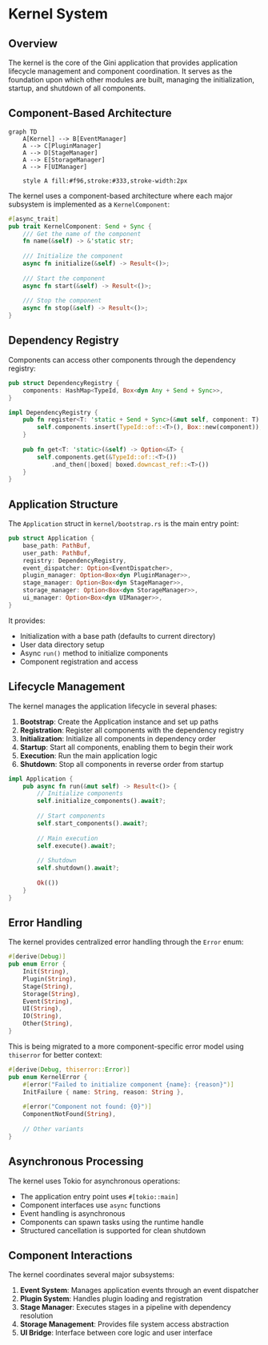 # Kernel System

## Overview

The kernel is the core of the Gini application that provides application lifecycle management and component coordination. It serves as the foundation upon which other modules are built, managing the initialization, startup, and shutdown of all components.

## Component-Based Architecture

```mermaid
graph TD
    A[Kernel] --> B[EventManager]
    A --> C[PluginManager]
    A --> D[StageManager]
    A --> E[StorageManager]
    A --> F[UIManager]
    
    style A fill:#f96,stroke:#333,stroke-width:2px
```

The kernel uses a component-based architecture where each major subsystem is implemented as a `KernelComponent`:

```rust
#[async_trait]
pub trait KernelComponent: Send + Sync {
    /// Get the name of the component
    fn name(&self) -> &'static str;
    
    /// Initialize the component
    async fn initialize(&self) -> Result<()>;
    
    /// Start the component
    async fn start(&self) -> Result<()>;
    
    /// Stop the component
    async fn stop(&self) -> Result<()>;
}
```

## Dependency Registry

Components can access other components through the dependency registry:

```rust
pub struct DependencyRegistry {
    components: HashMap<TypeId, Box<dyn Any + Send + Sync>>,
}

impl DependencyRegistry {
    pub fn register<T: 'static + Send + Sync>(&mut self, component: T) {
        self.components.insert(TypeId::of::<T>(), Box::new(component));
    }
    
    pub fn get<T: 'static>(&self) -> Option<&T> {
        self.components.get(&TypeId::of::<T>())
            .and_then(|boxed| boxed.downcast_ref::<T>())
    }
}
```

## Application Structure

The `Application` struct in `kernel/bootstrap.rs` is the main entry point:

```rust
pub struct Application {
    base_path: PathBuf,
    user_path: PathBuf,
    registry: DependencyRegistry,
    event_dispatcher: Option<EventDispatcher>,
    plugin_manager: Option<Box<dyn PluginManager>>,
    stage_manager: Option<Box<dyn StageManager>>,
    storage_manager: Option<Box<dyn StorageManager>>,
    ui_manager: Option<Box<dyn UIManager>>,
}
```

It provides:
- Initialization with a base path (defaults to current directory)
- User data directory setup
- Async `run()` method to initialize components
- Component registration and access

## Lifecycle Management

The kernel manages the application lifecycle in several phases:

1. **Bootstrap**: Create the Application instance and set up paths
2. **Registration**: Register all components with the dependency registry
3. **Initialization**: Initialize all components in dependency order
4. **Startup**: Start all components, enabling them to begin their work
5. **Execution**: Run the main application logic
6. **Shutdown**: Stop all components in reverse order from startup

```rust
impl Application {
    pub async fn run(&mut self) -> Result<()> {
        // Initialize components
        self.initialize_components().await?;
        
        // Start components
        self.start_components().await?;
        
        // Main execution
        self.execute().await?;
        
        // Shutdown
        self.shutdown().await?;
        
        Ok(())
    }
}
```

## Error Handling

The kernel provides centralized error handling through the `Error` enum:

```rust
#[derive(Debug)]
pub enum Error {
    Init(String),
    Plugin(String),
    Stage(String),
    Storage(String),
    Event(String),
    UI(String),
    IO(String),
    Other(String),
}
```

This is being migrated to a more component-specific error model using `thiserror` for better context:

```rust
#[derive(Debug, thiserror::Error)]
pub enum KernelError {
    #[error("Failed to initialize component {name}: {reason}")]
    InitFailure { name: String, reason: String },
    
    #[error("Component not found: {0}")]
    ComponentNotFound(String),
    
    // Other variants
}
```

## Asynchronous Processing

The kernel uses Tokio for asynchronous operations:

- The application entry point uses `#[tokio::main]`
- Component interfaces use `async` functions
- Event handling is asynchronous
- Components can spawn tasks using the runtime handle
- Structured cancellation is supported for clean shutdown

## Component Interactions

The kernel coordinates several major subsystems:

1. **Event System**: Manages application events through an event dispatcher
2. **Plugin System**: Handles plugin loading and registration
3. **Stage Manager**: Executes stages in a pipeline with dependency resolution
4. **Storage Management**: Provides file system access abstraction
5. **UI Bridge**: Interface between core logic and user interface